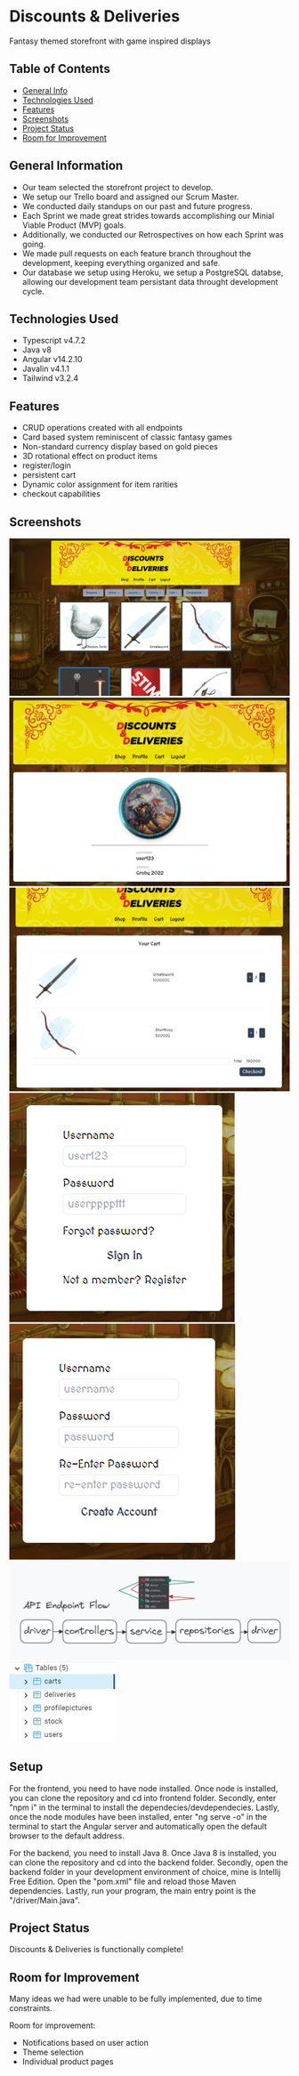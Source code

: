 # Discounts & Deliveries
Fantasy themed storefront with game inspired displays

## Table of Contents
* [General Info](#general-information)
* [Technologies Used](#technologies-used)
* [Features](#features)
* [Screenshots](#screenshots)
* [Project Status](#project-status)
* [Room for Improvement](#room-for-improvement)


## General Information
- Our team selected the storefront project to develop.
- We setup our Trello board and assigned our Scrum Master.
- We conducted daily standups on our past and future progress.
- Each Sprint we made great strides towards accomplishing our Minial Viable Product (MVP) goals.
- Additionally, we conducted our Retrospectives on how each Sprint was going.
- We made pull requests on each feature branch throughout the development, keeping everything organized and safe.
- Our database we setup using Heroku, we setup a PostgreSQL databse, allowing our development team persistant data throught development cycle.


## Technologies Used
- Typescript v4.7.2
- Java v8
- Angular v14.2.10
- Javalin v4.1.1
- Tailwind v3.2.4


## Features
- CRUD operations created with all endpoints
- Card based system reminiscent of classic fantasy games
- Non-standard currency display based on gold pieces
- 3D rotational effect on product items
- register/login
- persistent cart
- Dynamic color assignment for item rarities
- checkout capabilities


## Screenshots
![Home page](./img/homepage.png)
![Profile page](./img/profilepage.png)
![Cart page](./img/cartpage.png)
![Login page](./img/loginpage.png)
![Register page](./img/registerpage.png)
![API Flow](./img/apiflow.png)
![DB Tables](./img/db.png)
<!-- If you have screenshots you'd like to share, include them here. -->


## Setup
For the frontend, you need to have node installed. Once node is installed, you can clone the repository and cd into frontend folder. Secondly, enter "npm i" in the terminal to install the dependecies/devdependecies. Lastly, once the node modules have been installed, enter "ng serve -o" in the terminal to start the Angular server and automatically open the default browser to the default address.

For the backend, you need to install Java 8. Once Java 8 is installed, you can clone the repository and cd into the backend folder. Secondly, open the backend folder in your development environment of choice, mine is Intellij Free Edition. Open the "pom.xml" file and reload those Maven dependencies. Lastly, run your program, the main entry point is the "/driver/Main.java".


## Project Status
Discounts & Deliveries is functionally complete!


## Room for Improvement
Many ideas we had were unable to be fully implemented, due to time constraints.

Room for improvement:
- Notifications based on user action
- Theme selection
- Individual product pages
